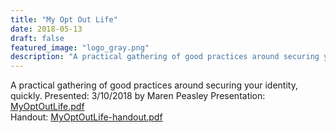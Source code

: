 ```yaml
---
title: "My Opt Out Life"
date: 2018-05-13
draft: false
featured_image: "logo_gray.png"
description: "A practical gathering of good practices around securing your identity, quickly."
---
```

A practical gathering of good practices around securing your identity, quickly.
Presented: 3/10/2018 by Maren Peasley
Presentation: [MyOptOutLife.pdf](/myoptoutlifePreso.pdf) <br />
Handout: [MyOptOutLife-handout.pdf](/myoptoutlifeHandout.pdf)
